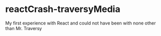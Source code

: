 # reactCrash-traversyMedia
My first experience with React and could not have been with none other than Mr. Traversy
